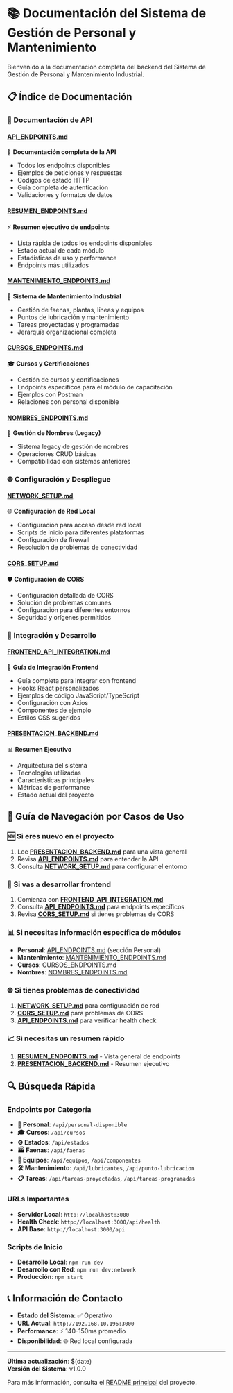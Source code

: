 # 📚 Documentación del Sistema de Gestión de Personal y Mantenimiento

Bienvenido a la documentación completa del backend del Sistema de Gestión de Personal y Mantenimiento Industrial.

## 📋 Índice de Documentación

### 🔗 Documentación de API

#### **[API_ENDPOINTS.md](API_ENDPOINTS.md)**
📖 **Documentación completa de la API**
- Todos los endpoints disponibles
- Ejemplos de peticiones y respuestas
- Códigos de estado HTTP
- Guía completa de autenticación
- Validaciones y formatos de datos

#### **[RESUMEN_ENDPOINTS.md](RESUMEN_ENDPOINTS.md)**
⚡ **Resumen ejecutivo de endpoints**
- Lista rápida de todos los endpoints disponibles
- Estado actual de cada módulo
- Estadísticas de uso y performance
- Endpoints más utilizados

#### **[MANTENIMIENTO_ENDPOINTS.md](MANTENIMIENTO_ENDPOINTS.md)**
🔧 **Sistema de Mantenimiento Industrial**
- Gestión de faenas, plantas, líneas y equipos
- Puntos de lubricación y mantenimiento
- Tareas proyectadas y programadas
- Jerarquía organizacional completa

#### **[CURSOS_ENDPOINTS.md](CURSOS_ENDPOINTS.md)**
🎓 **Cursos y Certificaciones**
- Gestión de cursos y certificaciones
- Endpoints específicos para el módulo de capacitación
- Ejemplos con Postman
- Relaciones con personal disponible

#### **[NOMBRES_ENDPOINTS.md](NOMBRES_ENDPOINTS.md)**
👤 **Gestión de Nombres (Legacy)**
- Sistema legacy de gestión de nombres
- Operaciones CRUD básicas
- Compatibilidad con sistemas anteriores

### 🌐 Configuración y Despliegue

#### **[NETWORK_SETUP.md](NETWORK_SETUP.md)**
🌐 **Configuración de Red Local**
- Configuración para acceso desde red local
- Scripts de inicio para diferentes plataformas
- Configuración de firewall
- Resolución de problemas de conectividad

#### **[CORS_SETUP.md](CORS_SETUP.md)**
🛡️ **Configuración de CORS**
- Configuración detallada de CORS
- Solución de problemas comunes
- Configuración para diferentes entornos
- Seguridad y orígenes permitidos

### 🚀 Integración y Desarrollo

#### **[FRONTEND_API_INTEGRATION.md](FRONTEND_API_INTEGRATION.md)**
📱 **Guía de Integración Frontend**
- Guía completa para integrar con frontend
- Hooks React personalizados
- Ejemplos de código JavaScript/TypeScript
- Configuración con Axios
- Componentes de ejemplo
- Estilos CSS sugeridos

#### **[PRESENTACION_BACKEND.md](PRESENTACION_BACKEND.md)**
📊 **Resumen Ejecutivo**
- Arquitectura del sistema
- Tecnologías utilizadas
- Características principales
- Métricas de performance
- Estado actual del proyecto

## 🎯 Guía de Navegación por Casos de Uso

### 🆕 Si eres nuevo en el proyecto
1. Lee **[PRESENTACION_BACKEND.md](PRESENTACION_BACKEND.md)** para una vista general
2. Revisa **[API_ENDPOINTS.md](API_ENDPOINTS.md)** para entender la API
3. Consulta **[NETWORK_SETUP.md](NETWORK_SETUP.md)** para configurar el entorno

### 🔧 Si vas a desarrollar frontend
1. Comienza con **[FRONTEND_API_INTEGRATION.md](FRONTEND_API_INTEGRATION.md)**
2. Consulta **[API_ENDPOINTS.md](API_ENDPOINTS.md)** para endpoints específicos
3. Revisa **[CORS_SETUP.md](CORS_SETUP.md)** si tienes problemas de CORS

### 📊 Si necesitas información específica de módulos
- **Personal**: [API_ENDPOINTS.md](API_ENDPOINTS.md) (sección Personal)
- **Mantenimiento**: [MANTENIMIENTO_ENDPOINTS.md](MANTENIMIENTO_ENDPOINTS.md)
- **Cursos**: [CURSOS_ENDPOINTS.md](CURSOS_ENDPOINTS.md)
- **Nombres**: [NOMBRES_ENDPOINTS.md](NOMBRES_ENDPOINTS.md)

### 🌐 Si tienes problemas de conectividad
1. **[NETWORK_SETUP.md](NETWORK_SETUP.md)** para configuración de red
2. **[CORS_SETUP.md](CORS_SETUP.md)** para problemas de CORS
3. **[API_ENDPOINTS.md](API_ENDPOINTS.md)** para verificar health check

### 📈 Si necesitas un resumen rápido
1. **[RESUMEN_ENDPOINTS.md](RESUMEN_ENDPOINTS.md)** - Vista general de endpoints
2. **[PRESENTACION_BACKEND.md](PRESENTACION_BACKEND.md)** - Resumen ejecutivo

## 🔍 Búsqueda Rápida

### Endpoints por Categoría
- **👥 Personal**: `/api/personal-disponible`
- **🎓 Cursos**: `/api/cursos`
- **⚙️ Estados**: `/api/estados`
- **🏭 Faenas**: `/api/faenas`
- **🔧 Equipos**: `/api/equipos`, `/api/componentes`
- **🛠️ Mantenimiento**: `/api/lubricantes`, `/api/punto-lubricacion`
- **📋 Tareas**: `/api/tareas-proyectadas`, `/api/tareas-programadas`

### URLs Importantes
- **Servidor Local**: `http://localhost:3000`
- **Health Check**: `http://localhost:3000/api/health`
- **API Base**: `http://localhost:3000/api`

### Scripts de Inicio
- **Desarrollo Local**: `npm run dev`
- **Desarrollo con Red**: `npm run dev:network`
- **Producción**: `npm start`

## 📞 Información de Contacto

- **Estado del Sistema**: ✅ Operativo
- **URL Actual**: `http://192.168.10.196:3000`
- **Performance**: ⚡ 140-150ms promedio
- **Disponibilidad**: 🌐 Red local configurada

---

**Última actualización**: $(date)  
**Versión del Sistema**: v1.0.0

Para más información, consulta el [README principal](../README.md) del proyecto.
